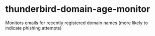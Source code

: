 # thunderbird-domain-age-monitor
Monitors emails for recently registered domain names (more likely to indicate phishing attempts)
